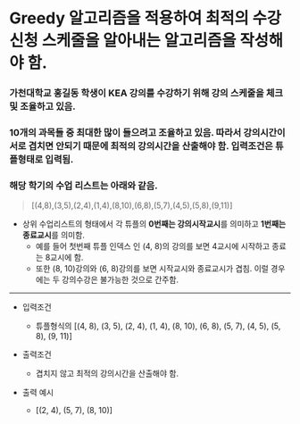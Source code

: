 # Greedy 알고리즘을 적용하여 최적의 수강신청 스케줄을 알아내는 알고리즘을 작성해야 함.

### 가천대학교 홍길동 학생이 KEA 강의를 수강하기 위해 강의 스케줄을 체크 및 조율하고 있음.

### 10개의 과목들 중 최대한 많이 들으려고 조율하고 있음. 따라서 강의시간이 서로 겹치면 안되기 때문에 최적의 강의시간을 산출해야 함. 입력조건은 튜플형태로 입력됨.

### 해당 학기의 수업 리스트는 아래와 같음.

>[(4,8),(3,5),(2,4),(1,4),(8,10),(6,8),(5,7),(4,5),(5,8),(9,11)]

- 상위 수업리스트의 형태에서 각 튜플의 **0번째는 강의시작교시**를 의미하고 **1번째는
종료교시**를 의미함.
    - 예를 들어 첫번째 튜플 인덱스 인 (4, 8)의 강의를 보면 4교시에 시작하고
종료는 8교시에 함.
    - 또한 (8, 10)강의와 (6, 8)강의를 보면 시작교시와 종료교시가 겹침. 이럴 경우에는 두
강의수강은 불가능한 것으로 간주함.
---
- 입력조건
    - 튜플형식의 [(4, 8), (3, 5), (2, 4), (1, 4), (8, 10), (6, 8), (5, 7), (4, 5), (5, 8), (9, 11)]

- 출력조건
    - 겹치지 않고 최적의 강의시간을 산출해야 함.

- 출력 예시
    - [(2, 4), (5, 7), (8, 10)]
